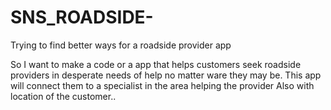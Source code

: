 # SNS_ROADSIDE-
Trying to find better ways for a roadside provider app
 

So I want to make a code or a app that helps customers seek roadside providers in desperate needs of help no matter ware they may be. This app will connect them to a specialist in the area helping the provider Also with location of the customer..

